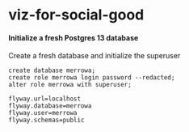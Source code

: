 # viz-for-social-good

#### Initialize a fresh Postgres 13 database

Create a fresh database and initialize the superuser
```postgresql
create database merrowa;
create role merrowa login password --redacted;
alter role merrowa with superuser;
```

```properties
flyway.url=localhost
flyway.database=merrowa
flyway.user=merrowa
flyway.schemas=public
```